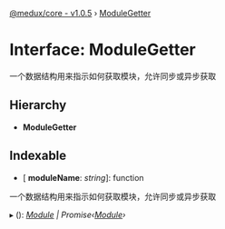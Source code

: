[@medux/core - v1.0.5](../README.md) › [ModuleGetter](modulegetter.md)

# Interface: ModuleGetter

一个数据结构用来指示如何获取模块，允许同步或异步获取

## Hierarchy

* **ModuleGetter**

## Indexable

* \[ **moduleName**: *string*\]: function

一个数据结构用来指示如何获取模块，允许同步或异步获取

▸ (): *[Module](module.md) | Promise‹[Module](module.md)›*
